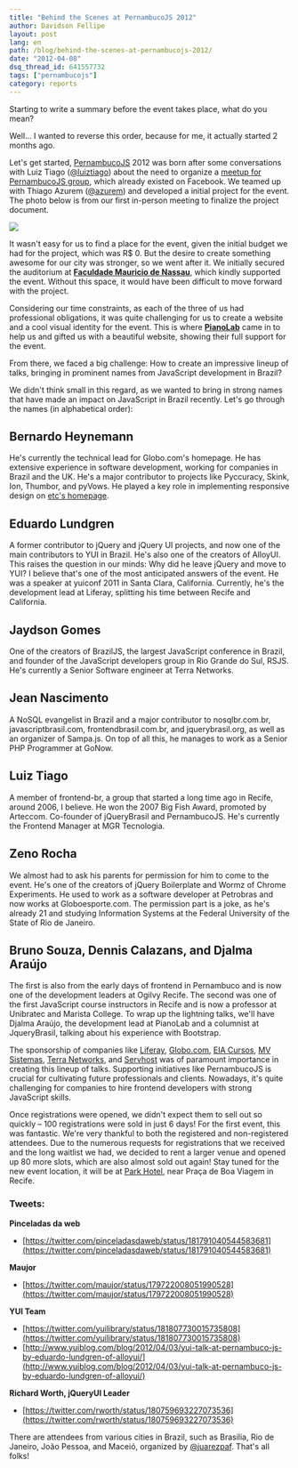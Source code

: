 ```yaml
---
title: "Behind the Scenes at PernambucoJS 2012"
author: Davidson Fellipe
layout: post
lang: en
path: /blog/behind-the-scenes-at-pernambucojs-2012/
date: "2012-04-08"
dsq_thread_id: 641557732
tags: ["pernambucojs"]
category: reports
---
```


Starting to write a summary before the event takes place, what do you mean?

Well… I wanted to reverse this order, because for me, it actually started 2 months ago.

Let's get started, [PernambucoJS][1] 2012 was born after some conversations with Luiz Tiago ([@luiztiago][2]) about the need to organize a [meetup for PernambucoJS group][3], which already existed on Facebook. We teamed up with Thiago Azurem ([@azurem][4]) and developed a initial project for the event. The photo below is from our first in-person meeting to finalize the project document.

[1]: https://pernambucojs.com
[2]: https://github.com/luiztiago
[3]: https://www.facebook.com/groups/pernambucojs/
[4]: https://twitter.com/azurem

![](/img-posts/pejs.jpg)

It wasn't easy for us to find a place for the event, given the initial budget we had for the project, which was R\$ 0. But the desire to create something awesome for our city was stronger, so we went after it. We initially secured the auditorium at **[Faculdade Mauricio de Nassau][6]**, which kindly supported the event. Without this space, it would have been difficult to move forward with the project.

[6]: http://www.mauriciodenassau.edu.br/

Considering our time constraints, as each of the three of us had professional obligations, it was quite challenging for us to create a website and a cool visual identity for the event. This is where **[PianoLab][7]** came in to help us and gifted us with a beautiful website, showing their full support for the event.

[7]: https://www.pianolab.com.br

From there, we faced a big challenge: How to create an impressive lineup of talks, bringing in prominent names from JavaScript development in Brazil?

We didn't think small in this regard, as we wanted to bring in strong names that have made an impact on JavaScript in Brazil recently. Let's go through the names (in alphabetical order):

## Bernardo Heynemann

He's currently the technical lead for Globo.com's homepage. He has extensive experience in software development, working for companies in Brazil and the UK. He's a major contributor to projects like Pyccuracy, Skink, Ion, Thumbor, and pyVows. He played a key role in implementing responsive design on [etc's homepage][8].

[8]: https://etc.globo.com

## Eduardo Lundgren

A former contributor to jQuery and jQuery UI projects, and now one of the main contributors to YUI in Brazil. He's also one of the creators of AlloyUI. This raises the question in our minds: Why did he leave jQuery and move to YUI? I believe that's one of the most anticipated answers of the event. He was a speaker at yuiconf 2011 in Santa Clara, California. Currently, he's the development lead at Liferay, splitting his time between Recife and California.

## Jaydson Gomes

One of the creators of BrazilJS, the largest JavaScript conference in Brazil, and founder of the JavaScript developers group in Rio Grande do Sul, RSJS. He's currently a Senior Software engineer at Terra Networks.

## Jean Nascimento

A NoSQL evangelist in Brazil and a major contributor to nosqlbr.com.br, javascriptbrasil.com, frontendbrasil.com.br, and jquerybrasil.org, as well as an organizer of Sampa.js. On top of all this, he manages to work as a Senior PHP Programmer at GoNow.

## Luiz Tiago

A member of frontend-br, a group that started a long time ago in Recife, around 2006, I believe. He won the 2007 Big Fish Award, promoted by Arteccom. Co-founder of jQueryBrasil and PernambucoJS. He's currently the Frontend Manager at MGR Tecnologia.

## Zeno Rocha

We almost had to ask his parents for permission for him to come to the event. He's one of the creators of jQuery Boilerplate and Wormz of Chrome Experiments. He used to work as a software developer at Petrobras and now works at Globoesporte.com. The permission part is a joke, as he's already 21 and studying Information Systems at the Federal University of the State of Rio de Janeiro.

## Bruno Souza, Dennis Calazans, and Djalma Araújo

The first is also from the early days of frontend in Pernambuco and is now one of the development leaders at Ogilvy Recife. The second was one of the first JavaScript course instructors in Recife and is now a professor at Unibratec and Marista College. To wrap up the lightning talks, we'll have Djalma Araújo, the development lead at PianoLab and a columnist at JqueryBrasil, talking about his experience with Bootstrap.

The sponsorship of companies like [Liferay][9], [Globo.com][10], [EIA Cursos][11], [MV Sistemas][12], [Terra Networks][13], and [Servhost][14] was of paramount importance in creating this lineup of talks. Supporting initiatives like PernambucoJS is crucial for cultivating future professionals and clients. Nowadays, it's quite challenging for companies to hire frontend developers with strong JavaScript skills.

[9]: https://www.liferay.com/
[10]: https://www.globo.com/
[11]: http://curso.eia.com.br/javascript.php
[12]: http://www.mv.com.br/mv/
[13]: https://www.terra.com.br/
[14]: https://site.servhost.com.br/

Once registrations were opened, we didn't expect them to sell out so quickly – 100 registrations were sold in just 6 days! For the first event, this was fantastic. We're very thankful to both the registered and non-registered attendees. Due to the numerous requests for registrations that we received and the long waitlist we had, we decided to rent a larger venue and opened up 80 more slots, which are also almost sold out again! Stay tuned for the new event location, it will be at [Park Hotel][15], near Praça de Boa Viagem in Recife.

[15]: http://www.park.com.br/

### Tweets:

**Pinceladas da web**

- [https://twitter.com/pinceladasdaweb/status/181791040544583681](https://twitter.com/pinceladasdaweb/status/181791040544583681)

**Maujor**

- [https://twitter.com/maujor/status/179722008051990528](https://twitter.com/maujor/status/179722008051990528)

**YUI Team**

- [https://twitter.com/yuilibrary/status/181807730015735808](https://twitter.com/yuilibrary/status/181807730015735808)
- [http://www.yuiblog.com/blog/2012/04/03/yui-talk-at-pernambuco-js-by-eduardo-lundgren-of-alloyui/](http://www.yuiblog.com/blog/2012/04/03/yui-talk-at-pernambuco-js-by-eduardo-lundgren-of-alloyui/)

**Richard Worth, jQueryUI Leader**

- [https://twitter.com/rworth/status/180759693227073536](https://twitter.com/rworth/status/180759693227073536)

There are attendees from various cities in Brazil, such as Brasilia, Rio de Janeiro, João Pessoa, and Maceió, organized by [@juarezpaf][16]. That's all folks!

[16]: https://twitter.com/juarezpaf